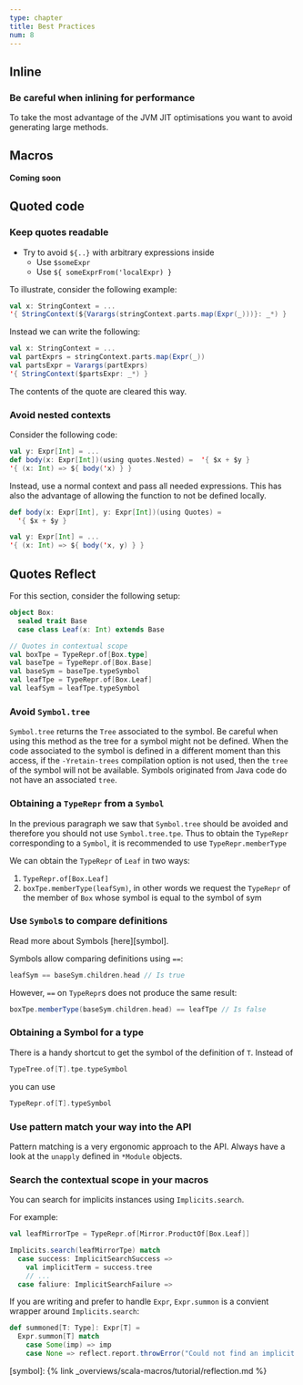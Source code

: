 ```yaml
---
type: chapter
title: Best Practices
num: 8
---
```

## Inline

### Be careful when inlining for performance
To take the most advantage of the JVM JIT optimisations you want to avoid generating large methods.


## Macros
**Coming soon**


## Quoted code

### Keep quotes readable
* Try to avoid `${..}` with arbitrary expressions inside
  * Use `$someExpr`
  * Use `${ someExprFrom('localExpr) }`

To illustrate, consider the following example:
```scala
val x: StringContext = ...
'{ StringContext(${Varargs(stringContext.parts.map(Expr(_)))}: _*) }
```
Instead we can write the following:

```scala
val x: StringContext = ...
val partExprs = stringContext.parts.map(Expr(_))
val partsExpr = Varargs(partExprs)
'{ StringContext($partsExpr: _*) }
```
The contents of the quote are cleared this way.

### Avoid nested contexts

Consider the following code:

```scala
val y: Expr[Int] = ...
def body(x: Expr[Int])(using quotes.Nested) =  '{ $x + $y }
'{ (x: Int) => ${ body('x) } }
```

Instead, use a normal context and pass all needed expressions.
This has also the advantage of allowing the function to not be defined locally.
```scala
def body(x: Expr[Int], y: Expr[Int])(using Quotes) =
  '{ $x + $y }

val y: Expr[Int] = ...
'{ (x: Int) => ${ body('x, y) } }
```

## Quotes Reflect

For this section, consider the following setup:

```scala
object Box:
  sealed trait Base
  case class Leaf(x: Int) extends Base

// Quotes in contextual scope
val boxTpe = TypeRepr.of[Box.type]
val baseTpe = TypeRepr.of[Box.Base]
val baseSym = baseTpe.typeSymbol
val leafTpe = TypeRepr.of[Box.Leaf]
val leafSym = leafTpe.typeSymbol
```

### Avoid `Symbol.tree`

`Symbol.tree` returns the `Tree` associated to the symbol. Be careful when using this
method as the tree for a symbol might not be defined. When the code associated to the symbol
is defined in a different moment than this access, if the `-Yretain-trees` compilation option
is not used, then the `tree` of the symbol will not be available. Symbols originated from
Java code do not have an associated `tree`.

### Obtaining a `TypeRepr` from a `Symbol`

In the previous paragraph we saw that `Symbol.tree` should be avoided and therefore
you should not use `Symbol.tree.tpe`.
Thus to obtain the `TypeRepr` corresponding to a `Symbol`, it is recommended
to use `TypeRepr.memberType`

We can obtain the `TypeRepr` of `Leaf` in two ways:
  1. `TypeRepr.of[Box.Leaf]`
  2. `boxTpe.memberType(leafSym)`, in other words we request
  the `TypeRepr` of the member of `Box` whose symbol is equal to the symbol of sym

### Use `Symbol`s to compare definitions

Read more about Symbols [here][symbol].

Symbols allow comparing definitions using `==`:
```scala
leafSym == baseSym.children.head // Is true
```

However, `==` on `TypeRepr`s does not produce the same result:
```scala
boxTpe.memberType(baseSym.children.head) == leafTpe // Is false
```

### Obtaining a Symbol for a type

There is a handy shortcut to get the symbol of the definition of `T`.
Instead of 

```scala
TypeTree.of[T].tpe.typeSymbol
```
you can use

```scala
TypeRepr.of[T].typeSymbol
```

### Use pattern match your way into the API

Pattern matching is a very ergonomic approach to the API. Always have a look at
the `unapply` defined in `*Module` objects.

### Search the contextual scope in your macros

You can search for implicits instances using `Implicits.search`.

For example:

```scala
val leafMirrorTpe = TypeRepr.of[Mirror.ProductOf[Box.Leaf]]

Implicits.search(leafMirrorTpe) match
  case success: ImplicitSearchSuccess => 
    val implicitTerm = success.tree
    // ...
  case faliure: ImplicitSearchFailure =>
```

If you are writing and prefer to handle `Expr`, `Expr.summon` is a
convient wrapper around `Implicits.search`:

```scala
def summoned[T: Type]: Expr[T] = 
  Expr.summon[T] match
    case Some(imp) => imp
    case None => reflect.report.throwError("Could not find an implicit for " + Type.show[T])
```

[symbol]: {% link _overviews/scala-macros/tutorial/reflection.md %}
